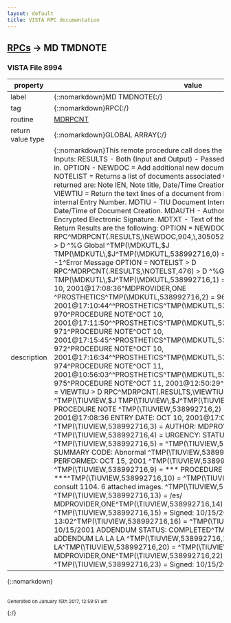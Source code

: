 ```yaml
---
layout: default
title: VISTA RPC documentation
---
```




## [RPCs](TableOfContent.md) &#8594; MD TMDNOTE 



### VISTA File 8994 


 property | value 
--- | --- 
 label | {::nomarkdown}MD TMDNOTE{:/}
 tag | {::nomarkdown}RPC{:/}
 routine | [MDRPCNT](http://code.osehra.org/dox/Routine_MDRPCNT_source.html)
 return value type | {::nomarkdown}GLOBAL ARRAY{:/}
 description | {::nomarkdown}This remote procedure call does the following:Accepts the following Inputs:   RESULTS - Both (Input and Output) - Passed in as the array to return             results in.    OPTION - NEWDOC = Add additional new document to the Hemodialysis                     study.             NOTELIST = Returns a list of documents associated with the                      study.  The pieces returned are: Note IEN, Note                      title, Date/Time Creation, Author, and Hospital                      Location.             VIEWTIU = Return the text lines of a document from NOTELST.    MDSID - Study internal Entry Number.    MDTIU - TIU Document Internal Entry Number.    MDDTE - Date/Time of Document Creation.    MDAUTH - Author of document.    MDESIG - Encrypted Electronic Signature.    MDTXT - Text of the new document in an array.  Return Results are the following: OPTION = NEWDOC > D RPC^MDRPCNT(.RESULTS,\NEWDOC\,904,\\,3050524.0915,679,74RHLld;flk,MDTXT) > D ^%G Global ^TMP(\MDKUTL\,$J        TMP(\MDKUTL\,$J^TMP(\MDKUTL\,538992716,0) = Note internal entry number   or -1^Error Message  OPTION  = NOTELIST         > D RPC^MDRPCNT(.RESULTS,\NOTELST\,476) > D ^%G Global ^TMP(\MDKUTL\,$J        TMP(\MDKUTL\,$J^TMP(\MDKUTL\,538992716,1) = 968^PROCEDURE NOTE^OCT 10, 2001@17:08:36^MDPROVIDER,ONE ^PROSTHETICS^TMP(\MDKUTL\,538992716,2) = 969^PROCEDURE NOTE^OCT 10, 2001@17:10:44^^PROSTHETICS^TMP(\MDKUTL\,538992716,3) = 970^PROCEDURE NOTE^OCT 10, 2001@17:11:50^^PROSTHETICS^TMP(\MDKUTL\,538992716,4) = 971^PROCEDURE NOTE^OCT 10, 2001@17:15:45^^PROSTHETICS^TMP(\MDKUTL\,538992716,5) = 972^PROCEDURE NOTE^OCT 10, 2001@17:16:34^^PROSTHETICS^TMP(\MDKUTL\,538992716,6) = 974^PROCEDURE NOTE^OCT 11, 2001@10:56:03^^PROSTHETICS^TMP(\MDKUTL\,538992716,7) = 975^PROCEDURE NOTE^OCT 11, 2001@12:50:29^^PROSTHETICSGlobal ^ OPTION = VIEWTIU                  > D RPC^MDRPCNT(.RESULTS,\VIEWTIU\,476,968) > D ^%G Global ^TMP(\TIUVIEW\,$J        TMP(\TIUVIEW\,$J^TMP(\TIUVIEW\,538992716,1) =        TITLE: PROCEDURE NOTE                                           ^TMP(\TIUVIEW\,538992716,2) = DATE OF NOTE: OCT 10, 2001@17:08:36  ENTRY DATE: OCT 10, 2001@17:08:36      ^TMP(\TIUVIEW\,538992716,3) =       AUTHOR: MDPROVIDER,ONE   EXP COSIGNER:                         ^TMP(\TIUVIEW\,538992716,4) =      URGENCY:                            STATUS: COMPLETED                     ^TMP(\TIUVIEW\,538992716,5) = ^TMP(\TIUVIEW\,538992716,6) = PROCEDURE SUMMARY CODE: Abnormal                      ^TMP(\TIUVIEW\,538992716,7) = DATE/TIME PERFORMED: OCT 15, 2001        ^TMP(\TIUVIEW\,538992716,8) = ^TMP(\TIUVIEW\,538992716,9) =    *** PROCEDURE NOTE Has ADDENDA ***^TMP(\TIUVIEW\,538992716,10) = ^TMP(\TIUVIEW\,538992716,11) = Complete consult 1104. 6 attached images. ^TMP(\TIUVIEW\,538992716,12) =  ^TMP(\TIUVIEW\,538992716,13) = /es/ MDPROVIDER,ONE^TMP(\TIUVIEW\,538992716,14) = ^TMP(\TIUVIEW\,538992716,15) = Signed: 10/15/2001 13:02^TMP(\TIUVIEW\,538992716,16) = ^TMP(\TIUVIEW\,538992716,17) = 10/15/2001 ADDENDUM                      STATUS: COMPLETED^TMP(\TIUVIEW\,538992716,18) = aDDENDUM LA LA LA ^TMP(\TIUVIEW\,538992716,19) = LA LA LA^TMP(\TIUVIEW\,538992716,20) =  ^TMP(\TIUVIEW\,538992716,21) = /es/ MDPROVIDER,ONE^TMP(\TIUVIEW\,538992716,22) = ^TMP(\TIUVIEW\,538992716,23) = Signed: 10/15/2001 13:04{:/}

{::nomarkdown} <br/><br/><p style="font-size: 11px">Generated on January 15th 2017, 12:59:51 am</p>{:/}